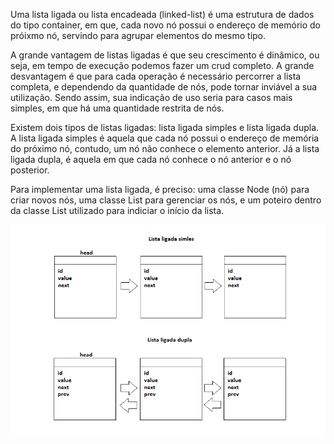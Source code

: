 Uma lista ligada ou lista encadeada (linked-list) é uma estrutura de dados do tipo container, em que, cada novo nó possui o endereço 
de memório do próixmo nó, servindo para agrupar elementos do mesmo tipo.

A grande vantagem de listas ligadas é que seu crescimento é dinâmico, ou seja, em tempo de execução podemos fazer um crud completo.
A grande desvantagem é que para cada operação é necessário percorrer a lista completa, e dependendo da quantidade de nós, pode tornar
inviável a sua utilização. Sendo assim, sua indicação de uso seria para casos mais simples, em que há uma quantidade restrita de nós.

Existem dois tipos de listas ligadas: lista ligada simples e lista ligada dupla.
A lista ligada simples é aquela que cada nó possui o endereço de memória do próximo nó, contudo, um nó não conhece o elemento anterior.
Já a lista ligada dupla, é aquela em que cada nó conhece o nó anterior e o nó posterior.

Para implementar uma lista ligada, é preciso: uma classe Node (nó) para criar novos nós, uma classe List para gerenciar os nós, e um poteiro
dentro da classe List utilizado para indiciar o início da lista.

<img src="linked-tree.png" alt="ilustrtation of linked-tree" />
